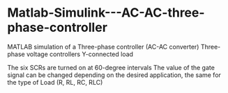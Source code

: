 # Matlab-Simulink---AC-AC-three-phase-controller
MATLAB simulation of a Three-phase controller (AC-AC converter)
Three-phase voltage controllers Y-connected load

The six SCRs are turned on at 60-degree intervals
The value of the gate signal can be changed depending on the desired application, the same for the type of Load (R, RL, RC, RLC)

